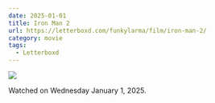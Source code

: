 ```yaml
---
date: 2025-01-01
title: Iron Man 2
url: https://letterboxd.com/funkylarma/film/iron-man-2/
category: movie
tags:
  - Letterboxd
---
```


![](https://a.ltrbxd.com/resized/film-poster/4/6/5/1/1/46511-iron-man-2-0-600-0-900-crop.jpg?v=67e856ad63)

Watched on Wednesday January 1, 2025.
